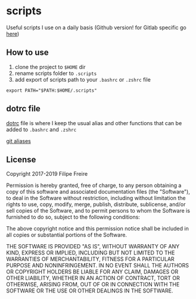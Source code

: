 # scripts
Useful scripts I use on a daily basis (Github version! for Gitlab specific go [here](https://gitlab.com/filipefreire/scripts))

## How to use

1. clone the project to `$HOME` dir
2. rename scripts folder to `.scripts`
3. add export of scripts path to your `.bashrc` or `.zshrc` file
```
export PATH="$PATH:$HOME/.scripts"
```

## dotrc file

[dotrc](https://github.com/filfreire/scripts/blob/master/dotrc) file is where I keep the usual alias and other functions that can be added to `.bashrc` and `.zshrc`

[git aliases](https://raw.githubusercontent.com/filfreire/oh-my-git-aliases/master/oh-my-git-aliases.sh)

## License
Copyright 2017-2019 Filipe Freire

Permission is hereby granted, free of charge, to any person obtaining a copy of this software and associated documentation files (the "Software"), to deal in the Software without restriction, including without limitation the rights to use, copy, modify, merge, publish, distribute, sublicense, and/or sell copies of the Software, and to permit persons to whom the Software is furnished to do so, subject to the following conditions:

The above copyright notice and this permission notice shall be included in all copies or substantial portions of the Software.

THE SOFTWARE IS PROVIDED "AS IS", WITHOUT WARRANTY OF ANY KIND, EXPRESS OR IMPLIED, INCLUDING BUT NOT LIMITED TO THE WARRANTIES OF MERCHANTABILITY, FITNESS FOR A PARTICULAR PURPOSE AND NONINFRINGEMENT. IN NO EVENT SHALL THE AUTHORS OR COPYRIGHT HOLDERS BE LIABLE FOR ANY CLAIM, DAMAGES OR OTHER LIABILITY, WHETHER IN AN ACTION OF CONTRACT, TORT OR OTHERWISE, ARISING FROM, OUT OF OR IN CONNECTION WITH THE SOFTWARE OR THE USE OR OTHER DEALINGS IN THE SOFTWARE.
